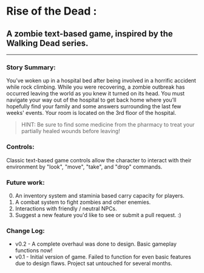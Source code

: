 # Rise of the Dead : 
## A zombie text-based game, inspired by the Walking Dead series.

----

### Story Summary:
You’ve woken up in a hospital bed after being involved in a horrific accident while rock climbing. While you were recovering, a zombie outbreak has occurred leaving the world as you knew it turned on its head. You must navigate your way out of the hospital to get back home where you’ll hopefully find your family and some answers surrounding the last few weeks' events. Your room is located on the 3rd floor of the hospital. 
> HINT: Be sure to find some medicine from the pharmacy to treat your partially healed wounds before leaving!

### Controls:
Classic text-based game controls allow the character to interact with their environment by "look", "move", "take", and "drop" commands. 

### Future work:
0. An inventory system and staminia based carry capacity for players.
1. A combat system to fight zombies and other enemies.
2. Interactions with friendly / neutral NPCs.
3. Suggest a new feature you'd like to see or submit a pull request. :)


### Change Log:
* v0.2 - A complete overhaul was done to design. Basic gameplay functions now!
* v0.1 - Initial version of game. Failed to function for even basic features due to design flaws. Project sat untouched for several months.
